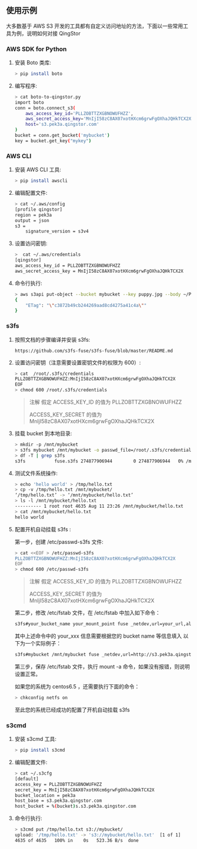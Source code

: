 ---
---

## 使用示例

大多数基于 AWS S3 开发的工具都有自定义访问地址的方法，下面以一些常用工具为例，说明如何对接 QingStor

### AWS SDK for Python

1. 安装 Boto 类库:

   ```bash
   > pip install boto
   ```

1. 编写程序:

   ```bash
   > cat boto-to-qingstor.py
   import boto
   conn = boto.connect_s3(
       aws_access_key_id='PLLZOBTTZXGBNOWUFHZZ',
       aws_secret_access_key='MnIjI58zC8AX07xotHXcm6grwFgOXhaJQHkTCX2X',
       host='s3.pek3a.qingstor.com'
   )
   bucket = conn.get_bucket('mybucket')
   key = bucket.get_key("mykey")
   ```

### AWS CLI

1. 安装 AWS CLI 工具:

   ```bash
   > pip install awscli
   ```

1. 编辑配置文件:

   ```bash
   > cat ~/.aws/config
   [profile qingstor]
   region = pek3a
   output = json
   s3 =
       signature_version = s3v4
   ```

1. 设置访问密钥:

   ```bash
   >  cat ~/.aws/credentials
   [qingstor]
   aws_access_key_id = PLLZOBTTZXGBNOWUFHZZ
   aws_secret_access_key = MnIjI58zC8AX07xotHXcm6grwFgOXhaJQHkTCX2X
   ```

1. 命令行执行:

   ```bash
   > aws s3api put-object --bucket mybucket --key puppy.jpg --body ~/Pictures/puppy.jpg --endpoint-url 'https://s3.pek3a.qingstor.com' --profile qingstor
   {
       "ETag": "\"c3872b49cb244269aad8cd4275a41c4a\""
   }
   ```

### s3fs

1. 按照文档的步骤编译并安装 s3fs:

   ```plain_text
   https://github.com/s3fs-fuse/s3fs-fuse/blob/master/README.md
   ```

1. 设置访问密钥（注意需要设置密钥文件的权限为 600）:

   ```bash
   > cat  /root/.s3fs/credentials
   PLLZOBTTZXGBNOWUFHZZ:MnIjI58zC8AX07xotHXcm6grwFgOXhaJQHkTCX2X
   EOF
   > chmod 600 /root/.s3fs/credentials
   ```

   > 注解 假定 ACCESS_KEY_ID 的值为 PLLZOBTTZXGBNOWUFHZZ
   >
   > ACCESS_KEY_SECRET 的值为 MnIjI58zC8AX07xotHXcm6grwFgOXhaJQHkTCX2X

1. 挂载 bucket 到本地目录:

   ```bash
   > mkdir -p /mnt/mybucket
   > s3fs mybucket /mnt/mybucket -o passwd_file=/root/.s3fs/credentials -o url=http://s3.pek3a.qingstor.com
   > df -T | grep s3fs
   s3fs           fuse.s3fs 274877906944        0 274877906944   0% /mnt/mybucket
   ```

1. 测试文件系统操作:

   ```bash
   > echo 'hello world' > /tmp/hello.txt
   > cp -v /tmp/hello.txt /mnt/mybucket/
   ‘/tmp/hello.txt’ -> ‘/mnt/mybucket/hello.txt’
   > ls -l /mnt/mybucket/hello.txt
   ---------- 1 root root 4635 Aug 11 23:26 /mnt/mybucket/hello.txt
   > cat /mnt/mybucket/hello.txt
   hello world
   ```

1. 配置开机自动挂载 s3fs :

   第一步，创建 /etc/passwd-s3fs 文件:
   ```bash
   > cat <<EOF > /etc/passwd-s3fs
   PLLZOBTTZXGBNOWUFHZZ:MnIjI58zC8AX07xotHXcm6grwFgOXhaJQHkTCX2X
   EOF
   > chmod 600 /etc/passwd-s3fs
   ```

   > 注解 假定 ACCESS_KEY_ID 的值为 PLLZOBTTZXGBNOWUFHZZ
   >
   > ACCESS_KEY_SECRET 的值为 MnIjI58zC8AX07xotHXcm6grwFgOXhaJQHkTCX2X

   第二步，修改 /etc/fstab 文件，在 /etc/fstab 中加入如下命令：
   ```bash
   s3fs#your_bucket_name your_mount_point fuse _netdev,url=your_url,allow_other 0 0
   ```
   其中上述命令中的 your_xxx 信息需要根据您的 bucket name 等信息填入
   以下为一个实际例子：
   ```bash
   s3fs#mybucket /mnt/mybucket fuse _netdev,url=http://s3.pek3a.qingstor.com,allow_other 0 0
   ```

   第三步，保存 /etc/fstab 文件，执行 mount -a 命令，如果没有报错，则说明设置正常。

   如果您的系统为 centos6.5 ，还需要执行下面的命令：
   ```bash
   > chkconfig netfs on
   ```

   至此您的系统已经成功的配置了开机自动挂载 s3fs

### s3cmd

1. 安装 s3cmd 工具:

   ```bash
   > pip install s3cmd
   ```

1. 编辑配置文件:

   ```bash
   > cat ~/.s3cfg
   [default]
   access_key = PLLZOBTTZXGBNOWUFHZZ
   secret_key = MnIjI58zC8AX07xotHXcm6grwFgOXhaJQHkTCX2X
   bucket_location = pek3a
   host_base = s3.pek3a.qingstor.com
   host_bucket = %(bucket)s.s3.pek3a.qingstor.com
   ```

1. 命令行执行:

   ```bash
   > s3cmd put /tmp/hello.txt s3://mybucket/
   upload: '/tmp/hello.txt' -> 's3://mybucket/hello.txt'  [1 of 1]
   4635 of 4635   100% in    0s   523.36 B/s  done
   ```

